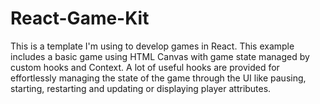 # React-Game-Kit
This is a template I'm using to develop games in React.  This example includes a basic game using HTML Canvas with game state managed by custom hooks and Context.  A lot of useful hooks are provided for effortlessly managing the state of the game through the UI like pausing, starting, restarting and updating or displaying player attributes.
